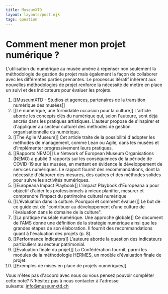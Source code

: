 ```yaml
---
title: MuseumXTD
layout: layouts/post.njk
tags: question
---
```

# Comment mener mon projet numérique ?
L'utilisation du numérique au musée amène à repenser non seulement la méthodologie de gestion de projet mais également la façon de collaborer avec les différentes parties prenantes. Le processus itératif inhérent aux nouvelles méthodologies de projet renforce la nécessité de mettre en place un suivi et des indicateurs pour évaluer les projets.  


1. [[MuseumXTD - Studios et agences, partenaires de la transition numérique des musées]]
2. [[Le numérique, une formidable occasion pour la culture]]
   L'article aborde les concepts clés du numérique qui, selon l'auteure, sont déjà ancrés dans les pratiques artistiques. L'auteur propose de s'inspirer et d'appliquer au secteur culturel des méthodes de gestion organisationnelle du numérique.  
3. [[The Agile Museum]]
   Cet article traite de la possibilité d'adopter les méthodes de management, comme Lean ou Agile, dans les musées et d'implémenter progressivement leurs pratiques.
4. [[Rapports NEMO]]
   Le Network of European Museum Organisations (NEMO) a publié 3 rapports sur les conséquences de la période de COVID-19 sur les musées, en mettant en évidence le développement de services numériques. Le rapport fournit des recommandations, dont la nécessité d'élaborer des mesures, des cadres et des méthodes solides pour suivre les activités numériques. 
5. [[Europeana Impact Playbook]]
   L'impact Playbook d'Europeana a pour objectif d'aider les professionnels à mieux planifier, mesurer et comprendre l'impact du patrimoine culturel numérique
6. [[L’évaluation dans la culture. Pourquoi et comment évaluer]]
   Le but de ce guide est de "contribuer au développement d’une culture de l’évaluation dans le domaine de la culture". 
7. [[La pratique muséale numérique. Une approche globale]]
   Ce document de l'AMS donne une définition de la stratégie numérique ainsi que les grandes étapes de son élaboration. Il fournit des recommandations quant à l'évaluation des projets (p. 8). 
8. [[Performance Indicators]]
   L'auteure aborde la question des indicateurs particuliers au secteur patrimonial. 
9. [[Évaluation finale du projet]]
   La Confédération fournit, parmi les modules de la méthodologie HERMES, un modèle d'évaluation finale de projet.  
10. [[Exemples de mises en place de projets numériques]]

 
Vous n'êtes pas d'accord avec nous ou vous pensez pouvoir compléter cette note? N'hésitez pas à nous contacter à l'adresse suivante: [info@museumxtd.ch](mailto:info@museumxtd.ch)